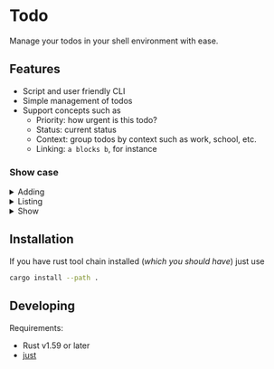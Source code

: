 # Todo

Manage your todos in your shell environment with ease.

## Features

- Script and user friendly CLI
- Simple management of todos
- Support concepts such as
  - Priority: how urgent is this todo?
  - Status: current status
  - Context: group todos by context such as work, school, etc.
  - Linking: `a blocks b`, for instance

### Show case
<details>
  <summary>Adding</summary>
  <img src="https://user-images.githubusercontent.com/14161483/197285033-c533e38f-faa0-40bb-bb66-982ead139e1c.PNG" />
</details>

<details>
  <summary>Listing</summary>
  <img src="https://user-images.githubusercontent.com/14161483/197285069-5549c5d6-4a7b-44d8-b29f-c19f5c760687.PNG" />
</details>

<details>
  <summary>Show</summary>
  <img src="https://user-images.githubusercontent.com/14161483/197285107-a63ad2d3-23a9-424c-be24-982b2321036a.PNG" />
</details>

## Installation

If you have rust tool chain installed (_which you should have_) just use

```sh
cargo install --path .
```

## Developing

Requirements:
- Rust v1.59 or later
- [just](https://github.com/casey/just)
